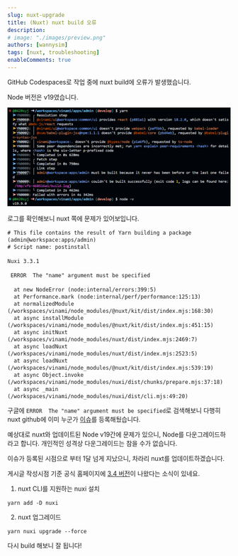 ```yaml
---
slug: nuxt-upgrade
title: (Nuxt) nuxt build 오류
description:
# image: "./images/preview.png"
authors: [wannysim]
tags: [nuxt, troubleshooting]
enableComments: true
---
```


GitHub Codespaces로 작업 중에 nuxt build에 오류가 발생했습니다.

<!-- truncate -->

Node 버전은 v19였습니다.

![error-log](./images/error-log.png "error-log")

로그를 확인해보니 nuxt 쪽에 문제가 있어보입니다.

```
# This file contains the result of Yarn building a package (admin@workspace:apps/admin)
# Script name: postinstall

Nuxi 3.3.1

 ERROR  The "name" argument must be specified

  at new NodeError (node:internal/errors:399:5)
  at Performance.mark (node:internal/perf/performance:125:13)
  at normalizedModule (/workspaces/vinami/node_modules/@nuxt/kit/dist/index.mjs:168:30)
  at async installModule (/workspaces/vinami/node_modules/@nuxt/kit/dist/index.mjs:451:15)
  at async initNuxt (/workspaces/vinami/node_modules/nuxt/dist/index.mjs:2469:7)
  at async loadNuxt (/workspaces/vinami/node_modules/nuxt/dist/index.mjs:2523:5)
  at async loadNuxt (/workspaces/vinami/node_modules/@nuxt/kit/dist/index.mjs:539:19)
  at async Object.invoke (/workspaces/vinami/node_modules/nuxi/dist/chunks/prepare.mjs:37:18)
  at async _main (/workspaces/vinami/node_modules/nuxi/dist/cli.mjs:49:20)
```

구글에 `ERROR  The "name" argument must be specified`로 검색해보니 다행히 nuxt github에 이미 누군가 [이슈](https://github.com/nuxt/nuxt/issues/19682)를 등록해뒀습니다.

예상대로 nuxt와 업데이트된 Node v19간에 문제가 있으니, Node를 다운그레이드하라고 합니다.
개인적인 성격상 다운그레이드는 참을 수가 없습니다.

이슈가 등록된 시점으로 부터 1달 넘게 지났으니, 차라리 nuxt를 업데이트하겠습니다.

게시글 작성시점 기준 공식 홈페이지에 [3.4 버전](https://nuxt.com/blog/v3-4)이 나왔다는 소식이 있네요.

1. nuxt CLI를 지원하는 nuxi 설치

```
yarn add -D nuxi
```

2. nuxt 업그레이드

```
yarn nuxi upgrade --force
```

다시 build 해보니 잘 됩니다!
